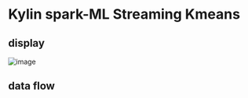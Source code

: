 # Kylin spark-ML Streaming Kmeans
## display
 ![image](https://github.com/jinjuting/streaming-kmeans/blob/master/StreamingKmeans.gif)

## data flow



